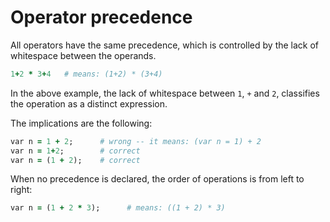 # Operator precedence

All operators have the same precedence, which is controlled by the lack of whitespace between the operands.

```ruby
1+2 * 3+4   # means: (1+2) * (3+4)
```

In the above example, the lack of whitespace between `1`, `+` and `2`, classifies the operation as a distinct expression.

The implications are the following:

```ruby
var n = 1 + 2;      # wrong -- it means: (var n = 1) + 2
var n = 1+2;        # correct
var n = (1 + 2);    # correct
```

When no precedence is declared, the order of operations is from left to right:

```ruby
var n = (1 + 2 * 3);      # means: ((1 + 2) * 3)
```
